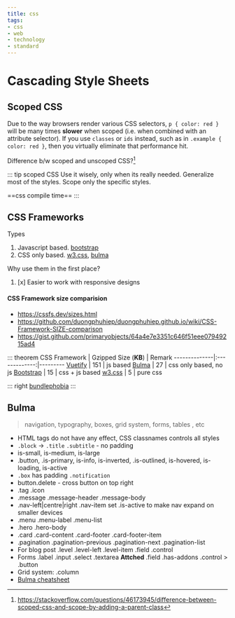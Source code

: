 ```yaml
---
title: css
tags:
- css
- web
- technology
- standard
---
```


# Cascading Style Sheets

<TagLinks />

## Scoped CSS

Due to the way browsers render various CSS selectors, `p { color: red }` will be many
times **slower** when scoped (i.e. when combined with an attribute selector).
If you use `classes` or `ids` instead, such as in `.example { color: red }`,
then you virtually eliminate that performance hit.

Difference b/w scoped and unscoped CSS?[^1]

::: tip scoped CSS
Use it wisely, only when its really needed. Generalize most of the styles.
Scope only the specific styles.

==css compile time==
:::

## CSS Frameworks

Types

1. Javascript based. [bootstrap]
2. CSS only based. [w3.css], [bulma]

Why use them in the first place?

1. [x] Easier to work with responsive designs

#### CSS Framework size comparision

* https://cssfs.dev/sizes.html
* https://github.com/duongphuhiep/duongphuhiep.github.io/wiki/CSS-Framework-SIZE-comparison
* https://gist.github.com/primaryobjects/64a4e7e3351c646f51eee07949215ad4

::: theorem
CSS Framework | Gzipped Size (**KB**) | Remark
--------------|:-------------:|---------
[Vuetify]   | 151 | js based
[Bulma]     | 27  | css only based, no js
[Bootstrap] | 15  | css + js based
[w3.css]    | 5   | pure css

::: right
[bundlephobia](https://bundlephobia.com/result?p=w3-css@4.1.0)
:::

[Bulma]: https://bulma.io/
[Vuetify]: https://vuetifyjs.com/en/
[Bootstrap]: https://getbootstrap.com/
[w3.css]: https://www.w3schools.com/w3css/defaulT.asp


## Bulma

> navigation, typography, boxes, grid system, forms, tables , etc

* HTML tags do not have any effect, CSS classnames controls all styles
* `.block` $\rightarrow$ `.title` `.subtitle` - no padding
* is-small, is-medium, is-large
* .button, .is-primary, is-info, is-inverted, .is-outlined, is-hovered, is-loading, is-active
* `.box` has padding `.notification`
* button.delete - cross button on top right
* .tag .icon
* .message .message-header .message-body
* .nav-left|centre|right .nav-item set .is-active to make nav expand on smaller devices
* .menu .menu-label .menu-list
* .hero .hero-body
* .card .card-content .card-footer .card-footer-item
* .pagination .pagination-previous .pagination-next .pagination-list
* For blog post .level .level-left .level-item .field .control
* Forms .label .input .select .textarea **Attched** .field .has-addons .control > .button
* Grid system: .column
* [Bulma cheatsheet](http://bulmacheatsheet.com/assets/bulma-cheat-sheet-7-2-2018.pdf)



[^1]: https://stackoverflow.com/questions/46173945/difference-between-scoped-css-and-scope-by-adding-a-parent-class

<Footer />
